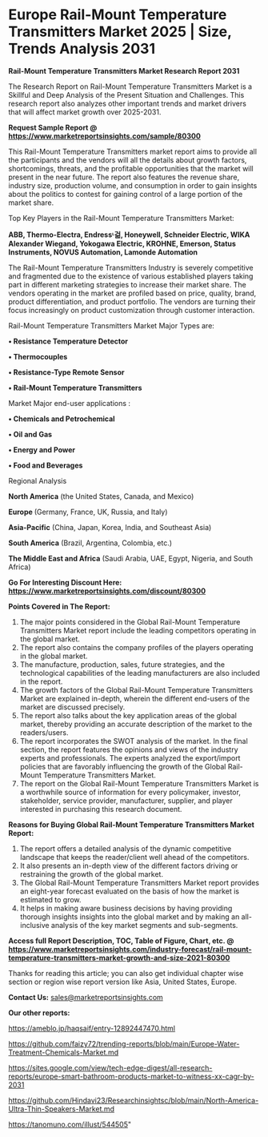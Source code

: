 # Europe Rail-Mount Temperature Transmitters Market 2025 | Size, Trends Analysis 2031

<strong>Rail-Mount Temperature Transmitters Market Research Report 2031</strong>

The Research Report on Rail-Mount Temperature Transmitters Market is a Skillful and Deep Analysis of the Present Situation and Challenges. This research report also analyzes other important trends and market drivers that will affect market growth over 2025-2031.

<strong>Request Sample Report @ <a href=https://www.marketreportsinsights.com/sample/80300>https://www.marketreportsinsights.com/sample/80300</a></strong>

This Rail-Mount Temperature Transmitters market report aims to provide all the participants and the vendors will all the details about growth factors, shortcomings, threats, and the profitable opportunities that the market will present in the near future. The report also features the revenue share, industry size, production volume, and consumption in order to gain insights about the politics to contest for gaining control of a large portion of the market share.

Top Key Players in the Rail-Mount Temperature Transmitters Market:

<strong>ABB, Thermo-Electra, Endressᶫ걺, Honeywell, Schneider Electric, WIKA Alexander Wiegand, Yokogawa Electric, KROHNE, Emerson, Status Instruments, NOVUS Automation, Lamonde Automation</strong>

The Rail-Mount Temperature Transmitters Industry is severely competitive and fragmented due to the existence of various established players taking part in different marketing strategies to increase their market share. The vendors operating in the market are profiled based on price, quality, brand, product differentiation, and product portfolio. The vendors are turning their focus increasingly on product customization through customer interaction.

Rail-Mount Temperature Transmitters Market Major Types are:

<strong>• Resistance Temperature Detector

• Thermocouples

• Resistance-Type Remote Sensor

• Rail-Mount Temperature Transmitters</strong>

Market Major end-user applications :

<strong>• Chemicals and Petrochemical

• Oil and Gas

• Energy and Power

• Food and Beverages</strong>

Regional Analysis

</u><strong><b>North America</b></strong> (the United States, Canada, and Mexico)

<strong><b>Europe </b></strong>(Germany, France, UK, Russia, and Italy)

<strong><b>Asia-Pacific</b></strong> (China, Japan, Korea, India, and Southeast Asia)

<strong><b>South America</b></strong> (Brazil, Argentina, Colombia, etc.)

<strong><b>The Middle East and Africa</b></strong> (Saudi Arabia, UAE, Egypt, Nigeria, and South Africa)

<strong>Go For Interesting Discount Here: <a href=https://www.marketreportsinsights.com/discount/80300>https://www.marketreportsinsights.com/discount/80300</a></strong>

<strong>Points Covered in The Report:</strong>
<ol>
  <li>The major points considered in the Global Rail-Mount Temperature Transmitters Market report include the leading competitors operating in the global market.</li>
  <li>The report also contains the company profiles of the players operating in the global market.</li>
  <li>The manufacture, production, sales, future strategies, and the technological capabilities of the leading manufacturers are also included in the report.</li>
  <li>The growth factors of the Global Rail-Mount Temperature Transmitters Market are explained in-depth, wherein the different end-users of the market are discussed precisely.</li>
  <li>The report also talks about the key application areas of the global market, thereby providing an accurate description of the market to the readers/users.</li>
  <li>The report incorporates the SWOT analysis of the market. In the final section, the report features the opinions and views of the industry experts and professionals. The experts analyzed the export/import policies that are favorably influencing the growth of the Global Rail-Mount Temperature Transmitters Market.</li>
  <li>The report on the Global Rail-Mount Temperature Transmitters Market is a worthwhile source of information for every policymaker, investor, stakeholder, service provider, manufacturer, supplier, and player interested in purchasing this research document.</li>
</ol>
<strong>Reasons for Buying Global Rail-Mount Temperature Transmitters Market Report:</strong>

<ol>
  <li>The report offers a detailed analysis of the dynamic competitive landscape that keeps the reader/client well ahead of the competitors.</li>
  <li>It also presents an in-depth view of the different factors driving or restraining the growth of the global market.</li>
  <li>The Global Rail-Mount Temperature Transmitters Market report provides an eight-year forecast evaluated on the basis of how the market is estimated to grow.</li>
  <li>It helps in making aware business decisions by having providing thorough insights insights into the global market and by making an all-inclusive analysis of the key market segments and sub-segments.</li>
</ol>
<strong>Access full Report Description, TOC, Table of Figure, Chart, etc. @ <a href=https://www.marketreportsinsights.com/industry-forecast/rail-mount-temperature-transmitters-market-growth-and-size-2021-80300>https://www.marketreportsinsights.com/industry-forecast/rail-mount-temperature-transmitters-market-growth-and-size-2021-80300</a></strong>


Thanks for reading this article; you can also get individual chapter wise section or region wise report version like Asia, United States, Europe.

<strong>Contact Us:</strong>
sales@marketreportsinsights.com

<strong>Our other reports:</strong>

<a href=https://ameblo.jp/haqsaif/entry-12892447470.html>https://ameblo.jp/haqsaif/entry-12892447470.html</a>

<a href=https://github.com/faizy72/trending-reports/blob/main/Europe-Water-Treatment-Chemicals-Market.md>https://github.com/faizy72/trending-reports/blob/main/Europe-Water-Treatment-Chemicals-Market.md</a>

<a href=https://sites.google.com/view/tech-edge-digest/all-research-reports/europe-smart-bathroom-products-market-to-witness-xx-cagr-by-2031>https://sites.google.com/view/tech-edge-digest/all-research-reports/europe-smart-bathroom-products-market-to-witness-xx-cagr-by-2031</a>

<a href=https://github.com/Hindavi23/Researchinsightsc/blob/main/North-America-Ultra-Thin-Speakers-Market.md>https://github.com/Hindavi23/Researchinsightsc/blob/main/North-America-Ultra-Thin-Speakers-Market.md</a>

<a href=https://tanomuno.com/illust/544505>https://tanomuno.com/illust/544505</a>"
